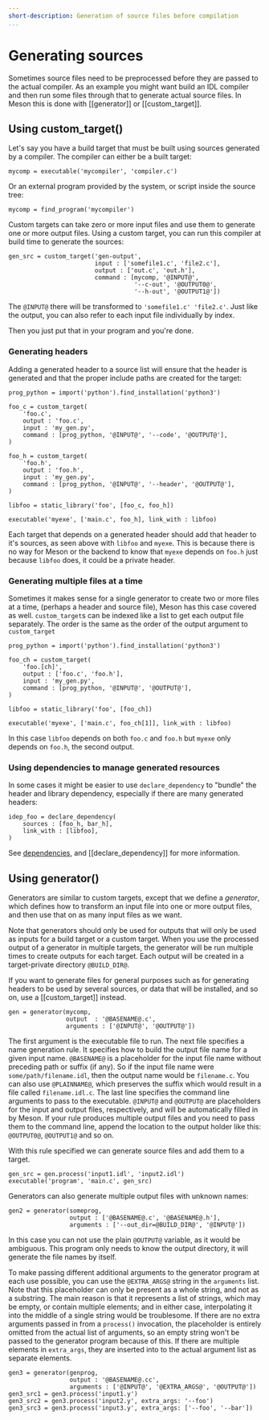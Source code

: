 ```yaml
---
short-description: Generation of source files before compilation
...
```


# Generating sources

Sometimes source files need to be preprocessed before they are passed
to the actual compiler. As an example you might want build an IDL
compiler and then run some files through that to generate actual
source files. In Meson this is done with
[[generator]] or
[[custom_target]].

## Using custom_target()

Let's say you have a build target that must be built using sources
generated by a compiler. The compiler can either be a built target:

```meson
mycomp = executable('mycompiler', 'compiler.c')
```

Or an external program provided by the system, or script inside the
source tree:

```meson
mycomp = find_program('mycompiler')
```

Custom targets can take zero or more input files and use them to
generate one or more output files. Using a custom target, you can run
this compiler at build time to generate the sources:

```meson
gen_src = custom_target('gen-output',
                        input : ['somefile1.c', 'file2.c'],
                        output : ['out.c', 'out.h'],
                        command : [mycomp, '@INPUT@',
                                   '--c-out', '@OUTPUT0@',
                                   '--h-out', '@OUTPUT1@'])
```

The `@INPUT@` there will be transformed to `'somefile1.c'
'file2.c'`. Just like the output, you can also refer to each input
file individually by index.

Then you just put that in your program and you're done.

### Generating headers

Adding a generated header to a source list will ensure that the header
is generated and that the proper include paths are created for the
target:

```meson
prog_python = import('python').find_installation('python3')

foo_c = custom_target(
    'foo.c',
    output : 'foo.c',
    input : 'my_gen.py',
    command : [prog_python, '@INPUT@', '--code', '@OUTPUT@'],
)

foo_h = custom_target(
    'foo.h',
    output : 'foo.h',
    input : 'my_gen.py',
    command : [prog_python, '@INPUT@', '--header', '@OUTPUT@'],
)

libfoo = static_library('foo', [foo_c, foo_h])

executable('myexe', ['main.c', foo_h], link_with : libfoo)
```

Each target that depends on a generated header should add that header
to it's sources, as seen above with `libfoo` and `myexe`. This is
because there is no way for Meson or the backend to know that `myexe`
depends on `foo.h` just because `libfoo` does, it could be a private
header.

### Generating multiple files at a time

Sometimes it makes sense for a single generator to create two or more
files at a time, (perhaps a header and source file), Meson has this
case covered as well. `custom_target`s can be indexed like a list to
get each output file separately. The order is the same as the order of
the output argument to `custom_target`

```meson
prog_python = import('python').find_installation('python3')

foo_ch = custom_target(
    'foo.[ch]',
    output : ['foo.c', 'foo.h'],
    input : 'my_gen.py',
    command : [prog_python, '@INPUT@', '@OUTPUT@'],
)

libfoo = static_library('foo', [foo_ch])

executable('myexe', ['main.c', foo_ch[1]], link_with : libfoo)
```

In this case `libfoo` depends on both `foo.c` and `foo.h` but `myexe`
only depends on `foo.h`, the second output.

### Using dependencies to manage generated resources

In some cases it might be easier to use `declare_dependency` to
"bundle" the header and library dependency, especially if there are
many generated headers:

```meson
idep_foo = declare_dependency(
    sources : [foo_h, bar_h],
    link_with : [libfoo],
)
```

See [dependencies](Dependencies.md#declaring-your-own), and
[[declare_dependency]] for more
information.

## Using generator()

Generators are similar to custom targets, except that we define a
*generator*, which defines how to transform an input file into one or
more output files, and then use that on as many input files as we
want.

Note that generators should only be used for outputs that will only be
used as inputs for a build target or a custom target. When you use the
processed output of a generator in multiple targets, the generator
will be run multiple times to create outputs for each target. Each
output will be created in a target-private directory `@BUILD_DIR@`.

If you want to generate files for general purposes such as for
generating headers to be used by several sources, or data that will be
installed, and so on, use a
[[custom_target]] instead.


```meson
gen = generator(mycomp,
                output  : '@BASENAME@.c',
                arguments : ['@INPUT@', '@OUTPUT@'])
```

The first argument is the executable file to run. The next file
specifies a name generation rule. It specifies how to build the output
file name for a given input name. `@BASENAME@` is a placeholder for
the input file name without preceding path or suffix (if any). So if
the input file name were `some/path/filename.idl`, then the output
name would be `filename.c`. You can also use `@PLAINNAME@`, which
preserves the suffix which would result in a file called
`filename.idl.c`. The last line specifies the command line arguments
to pass to the executable. `@INPUT@` and `@OUTPUT@` are placeholders
for the input and output files, respectively, and will be
automatically filled in by Meson. If your rule produces multiple
output files and you need to pass them to the command line, append the
location to the output holder like this: `@OUTPUT0@`, `@OUTPUT1@` and
so on.

With this rule specified we can generate source files and add them to
a target.

```meson
gen_src = gen.process('input1.idl', 'input2.idl')
executable('program', 'main.c', gen_src)
```

Generators can also generate multiple output files with unknown names:

```meson
gen2 = generator(someprog,
                 output : ['@BASENAME@.c', '@BASENAME@.h'],
                 arguments : ['--out_dir=@BUILD_DIR@', '@INPUT@'])
```

In this case you can not use the plain `@OUTPUT@` variable, as it
would be ambiguous. This program only needs to know the output
directory, it will generate the file names by itself.

To make passing different additional arguments to the generator
program at each use possible, you can use the `@EXTRA_ARGS@` string in
the `arguments` list. Note that this placeholder can only be present
as a whole string, and not as a substring. The main reason is that it
represents a list of strings, which may be empty, or contain multiple
elements; and in either case, interpolating it into the middle of a
single string would be troublesome. If there are no extra arguments
passed in from a `process()` invocation, the placeholder is entirely
omitted from the actual list of arguments, so an empty string won't be
passed to the generator program because of this. If there are multiple
elements in `extra_args`, they are inserted into to the actual
argument list as separate elements.

```meson
gen3 = generator(genprog,
                 output : '@BASENAME@.cc',
                 arguments : ['@INPUT@', '@EXTRA_ARGS@', '@OUTPUT@'])
gen3_src1 = gen3.process('input1.y')
gen3_src2 = gen3.process('input2.y', extra_args: '--foo')
gen3_src3 = gen3.process('input3.y', extra_args: ['--foo', '--bar'])
```
